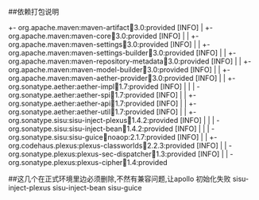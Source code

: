 ##依赖打包说明


+- org.apache.maven:maven-artifact:jar:3.0:provided
[INFO] |  +- org.apache.maven:maven-core:jar:3.0:provided
[INFO] |  |  +- org.apache.maven:maven-settings:jar:3.0:provided
[INFO] |  |  +- org.apache.maven:maven-settings-builder:jar:3.0:provided
[INFO] |  |  +- org.apache.maven:maven-repository-metadata:jar:3.0:provided
[INFO] |  |  +- org.apache.maven:maven-model-builder:jar:3.0:provided
[INFO] |  |  +- org.apache.maven:maven-aether-provider:jar:3.0:provided
[INFO] |  |  +- org.sonatype.aether:aether-impl:jar:1.7:provided
[INFO] |  |  |  \- org.sonatype.aether:aether-spi:jar:1.7:provided
[INFO] |  |  +- org.sonatype.aether:aether-api:jar:1.7:provided
[INFO] |  |  +- org.sonatype.aether:aether-util:jar:1.7:provided
[INFO] |  |  +- org.sonatype.sisu:sisu-inject-plexus:jar:1.4.2:provided
[INFO] |  |  |  \- org.sonatype.sisu:sisu-inject-bean:jar:1.4.2:provided
[INFO] |  |  |     \- org.sonatype.sisu:sisu-guice:jar:noaop:2.1.7:provided
[INFO] |  |  +- org.codehaus.plexus:plexus-classworlds:jar:2.2.3:provided
[INFO] |  |  \- org.sonatype.plexus:plexus-sec-dispatcher:jar:1.3:provided
[INFO] |  |     \- org.sonatype.plexus:plexus-cipher:jar:1.4:provided

##这几个在正式环境里边必须删除,不然有兼容问题,让apollo 初始化失败
sisu-inject-plexus
sisu-inject-bean
sisu-guice